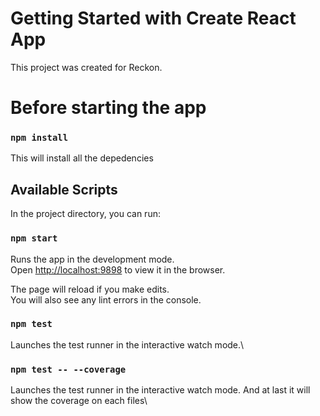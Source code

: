# Getting Started with Create React App

This project was created for Reckon.

# Before starting the app

### `npm install`
This will install all the depedencies

## Available Scripts

In the project directory, you can run:

### `npm start`

Runs the app in the development mode.\
Open [http://localhost:9898](http://localhost:9898) to view it in the browser.

The page will reload if you make edits.\
You will also see any lint errors in the console.

### `npm test`

Launches the test runner in the interactive watch mode.\

### `npm test -- --coverage`

Launches the test runner in the interactive watch mode. And at last it will show the coverage on each files\

